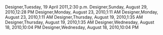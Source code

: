 ﻿Designer,Tuesday, 19 April 2011,2:30 p.m.Designer,Sunday, August 29, 2010,12:28 PMDesigner,Monday, August 23, 2010,1:11 AMDesigner,Monday, August 23, 2010,1:11 AMDesigner,Thursday, August 19, 2010,1:35 AMDesigner,Thursday, August 19, 2010,1:35 AMDesigner,Wednesday, August 18, 2010,10:04 PMDesigner,Wednesday, August 18, 2010,10:04 PM